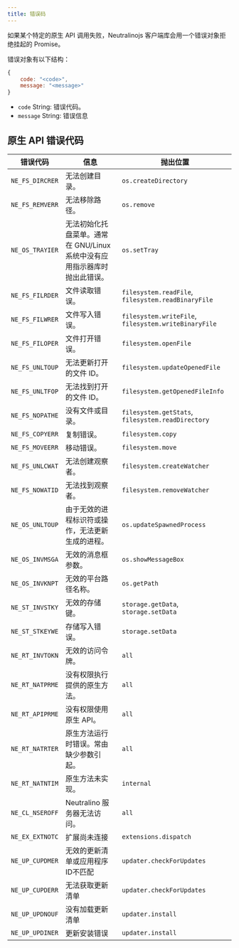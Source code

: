 ```yaml
---
title: 错误码
---
```


如果某个特定的原生 API 调用失败，Neutralinojs 客户端库会用一个错误对象拒绝挂起的 Promise。

错误对象有以下结构：

```js
{
    code: "<code>",
    message: "<message>"
}
```

- `code` String: 错误代码。
- `message` String: 错误信息

## 原生 API 错误代码

| 错误代码                      | 信息                                          | 抛出位置
| --------------------------- | ------------------------------------------------- | --------
| `NE_FS_DIRCRER`             | 无法创建目录。                    | `os.createDirectory`
| `NE_FS_REMVERR`             | 无法移除路径。                    | `os.remove`
| `NE_OS_TRAYIER`             | 无法初始化托盘菜单。通常在 GNU/Linux 系统中没有应用指示器库时抛出此错误。 | `os.setTray`
| `NE_FS_FILRDER`             | 文件读取错误。                    | `filesystem.readFile`, `filesystem.readBinaryFile`
| `NE_FS_FILWRER`             | 文件写入错误。                    | `filesystem.writeFile`, `filesystem.writeBinaryFile`
| `NE_FS_FILOPER`             | 文件打开错误。                    | `filesystem.openFile`
| `NE_FS_UNLTOUP`             | 无法更新打开的文件 ID。          | `filesystem.updateOpenedFile`
| `NE_FS_UNLTFOP`             | 无法找到打开的文件 ID。          | `filesystem.getOpenedFileInfo`
| `NE_FS_NOPATHE`             | 没有文件或目录。                  | `filesystem.getStats`, `filesystem.readDirectory`
| `NE_FS_COPYERR`             | 复制错误。                        | `filesystem.copy`
| `NE_FS_MOVEERR`             | 移动错误。                        | `filesystem.move`
| `NE_FS_UNLCWAT`             | 无法创建观察者。                  | `filesystem.createWatcher`
| `NE_FS_NOWATID`             | 无法找到观察者。                  | `filesystem.removeWatcher`
| `NE_OS_UNLTOUP`             | 由于无效的进程标识符或操作，无法更新生成的进程。 | `os.updateSpawnedProcess`
| `NE_OS_INVMSGA`             | 无效的消息框参数。                | `os.showMessageBox`
| `NE_OS_INVKNPT`             | 无效的平台路径名称。              | `os.getPath`
| `NE_ST_INVSTKY`             | 无效的存储键。                    | `storage.getData`, `storage.setData`
| `NE_ST_STKEYWE`             | 存储写入错误。                    | `storage.setData`
| `NE_RT_INVTOKN`             | 无效的访问令牌。                  | `all`
| `NE_RT_NATPRME`             | 没有权限执行提供的原生方法。      | `all`
| `NE_RT_APIPRME`             | 没有权限使用原生 API。            | `all`
| `NE_RT_NATRTER`             | 原生方法运行时错误。常由缺少参数引起。 | `all`
| `NE_RT_NATNTIM`             | 原生方法未实现。                  | `internal`
| `NE_CL_NSEROFF`             | Neutralino 服务器无法访问。       | `all`
| `NE_EX_EXTNOTC`             | 扩展尚未连接                       | `extensions.dispatch`
| `NE_UP_CUPDMER`             | 无效的更新清单或应用程序ID不匹配  | `updater.checkForUpdates`
| `NE_UP_CUPDERR`             | 无法获取更新清单                   | `updater.checkForUpdates`
| `NE_UP_UPDNOUF`             | 没有加载更新清单                   | `updater.install`
| `NE_UP_UPDINER`             | 更新安装错误                       | `updater.install`
